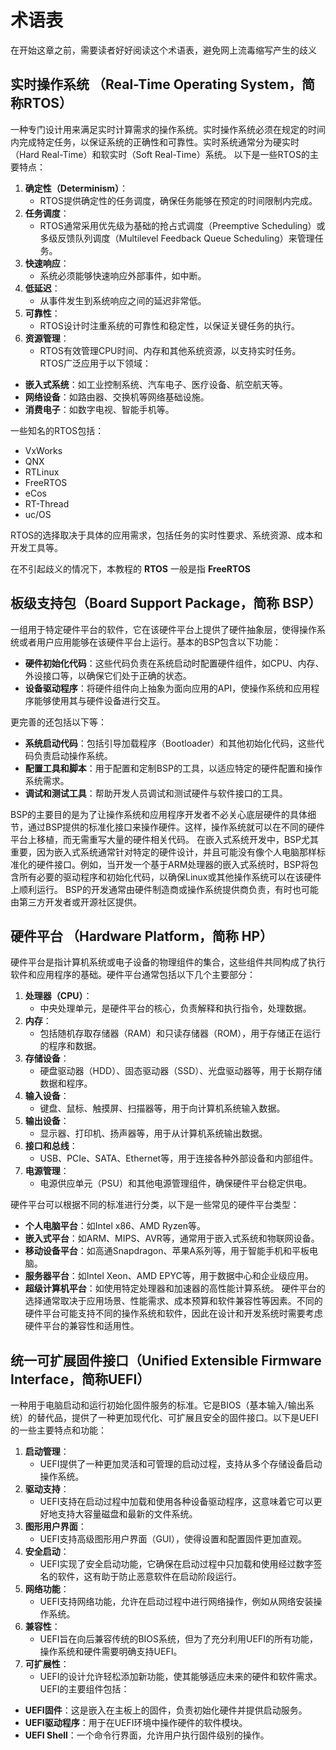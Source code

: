 # 术语表

在开始这章之前，需要读者好好阅读这个术语表，避免网上流毒缩写产生的歧义

## 实时操作系统 （Real-Time Operating System，简称RTOS）

一种专门设计用来满足实时计算需求的操作系统。实时操作系统必须在规定的时间内完成特定任务，以保证系统的正确性和可靠性。实时系统通常分为硬实时（Hard Real-Time）和软实时（Soft Real-Time）系统。
以下是一些RTOS的主要特点：
1. **确定性（Determinism）**：
    - RTOS提供确定性的任务调度，确保任务能够在预定的时间限制内完成。
2. **任务调度**：
    - RTOS通常采用优先级为基础的抢占式调度（Preemptive Scheduling）或多级反馈队列调度（Multilevel Feedback Queue Scheduling）来管理任务。
3. **快速响应**：
    - 系统必须能够快速响应外部事件，如中断。
4. **低延迟**：
    - 从事件发生到系统响应之间的延迟非常低。
5. **可靠性**：
    - RTOS设计时注重系统的可靠性和稳定性，以保证关键任务的执行。
6. **资源管理**：
    - RTOS有效管理CPU时间、内存和其他系统资源，以支持实时任务。
      RTOS广泛应用于以下领域：
- **嵌入式系统**：如工业控制系统、汽车电子、医疗设备、航空航天等。
- **网络设备**：如路由器、交换机等网络基础设施。
- **消费电子**：如数字电视、智能手机等。
  
一些知名的RTOS包括：
- VxWorks
- QNX
- RTLinux
- FreeRTOS
- eCos
- RT-Thread
- uc/OS

RTOS的选择取决于具体的应用需求，包括任务的实时性要求、系统资源、成本和开发工具等。

在不引起歧义的情况下，本教程的 **RTOS** 一般是指 **FreeRTOS**

## 板级支持包（Board Support Package，简称 BSP）

一组用于特定硬件平台的软件，它在该硬件平台上提供了硬件抽象层，使得操作系统或者用户应用能够在该硬件平台上运行。基本的BSP包含以下功能：
- **硬件初始化代码**：这些代码负责在系统启动时配置硬件组件，如CPU、内存、外设接口等，以确保它们处于正确的状态。
- **设备驱动程序**：将硬件组件向上抽象为面向应用的API，使操作系统和应用程序能够使用其与硬件设备进行交互。

更完善的还包括以下等：
- **系统启动代码**：包括引导加载程序（Bootloader）和其他初始化代码，这些代码负责启动操作系统。
- **配置工具和脚本**：用于配置和定制BSP的工具，以适应特定的硬件配置和操作系统需求。
- **调试和测试工具**：帮助开发人员调试和测试硬件与软件接口的工具。

BSP的主要目的是为了让操作系统和应用程序开发者不必关心底层硬件的具体细节，通过BSP提供的标准化接口来操作硬件。这样，操作系统就可以在不同的硬件平台上移植，而无需重写大量的硬件相关代码。
在嵌入式系统开发中，BSP尤其重要，因为嵌入式系统通常针对特定的硬件设计，并且可能没有像个人电脑那样标准化的硬件接口。例如，当开发一个基于ARM处理器的嵌入式系统时，BSP将包含所有必要的驱动程序和初始化代码，以确保Linux或其他操作系统可以在该硬件上顺利运行。
BSP的开发通常由硬件制造商或操作系统提供商负责，有时也可能由第三方开发者或开源社区提供。

## 硬件平台 （Hardware Platform，简称 HP）

硬件平台是指计算机系统或电子设备的物理组件的集合，这些组件共同构成了执行软件和应用程序的基础。硬件平台通常包括以下几个主要部分：
1. **处理器（CPU）**：
    - 中央处理单元，是硬件平台的核心，负责解释和执行指令，处理数据。
2. **内存**：
    - 包括随机存取存储器（RAM）和只读存储器（ROM），用于存储正在运行的程序和数据。
3. **存储设备**：
    - 硬盘驱动器（HDD）、固态驱动器（SSD）、光盘驱动器等，用于长期存储数据和程序。
4. **输入设备**：
    - 键盘、鼠标、触摸屏、扫描器等，用于向计算机系统输入数据。
5. **输出设备**：
    - 显示器、打印机、扬声器等，用于从计算机系统输出数据。
6. **接口和总线**：
    - USB、PCIe、SATA、Ethernet等，用于连接各种外部设备和内部组件。
7. **电源管理**：
    - 电源供应单元（PSU）和其他电源管理组件，确保硬件平台稳定供电。

硬件平台可以根据不同的标准进行分类，以下是一些常见的硬件平台类型：
- **个人电脑平台**：如Intel x86、AMD Ryzen等。
- **嵌入式平台**：如ARM、MIPS、AVR等，通常用于嵌入式系统和物联网设备。
- **移动设备平台**：如高通Snapdragon、苹果A系列等，用于智能手机和平板电脑。
- **服务器平台**：如Intel Xeon、AMD EPYC等，用于数据中心和企业级应用。
- **超级计算机平台**：如使用特定处理器和加速器的高性能计算系统。
  硬件平台的选择通常取决于应用场景、性能需求、成本预算和软件兼容性等因素。不同的硬件平台可能支持不同的操作系统和软件，因此在设计和开发系统时需要考虑硬件平台的兼容性和适用性。

## 统一可扩展固件接口（Unified Extensible Firmware Interface，简称UEFI）

一种用于电脑启动和运行初始化固件服务的标准。它是BIOS（基本输入/输出系统）的替代品，提供了一种更加现代化、可扩展且安全的固件接口。以下是UEFI的一些主要特点和功能：

1. **启动管理**：
   - UEFI提供了一种更加灵活和可管理的启动过程，支持从多个存储设备启动操作系统。
2. **驱动支持**：
   - UEFI支持在启动过程中加载和使用各种设备驱动程序，这意味着它可以更好地支持大容量磁盘和最新的文件系统。
3. **图形用户界面**：
   - UEFI支持高级图形用户界面（GUI），使得设置和配置固件更加直观。
4. **安全启动**：
   - UEFI实现了安全启动功能，它确保在启动过程中只加载和使用经过数字签名的软件，这有助于防止恶意软件在启动阶段运行。
5. **网络功能**：
   - UEFI支持网络功能，允许在启动过程中进行网络操作，例如从网络安装操作系统。
6. **兼容性**：
   - UEFI旨在向后兼容传统的BIOS系统，但为了充分利用UEFI的所有功能，操作系统和硬件需要明确支持UEFI。
7. **可扩展性**：
   - UEFI的设计允许轻松添加新功能，使其能够适应未来的硬件和软件需求。
     UEFI的主要组件包括：
- **UEFI固件**：这是嵌入在主板上的固件，负责初始化硬件并提供启动服务。
- **UEFI驱动程序**：用于在UEFI环境中操作硬件的软件模块。
- **UEFI Shell**：一个命令行界面，允许用户执行固件级别的操作。



